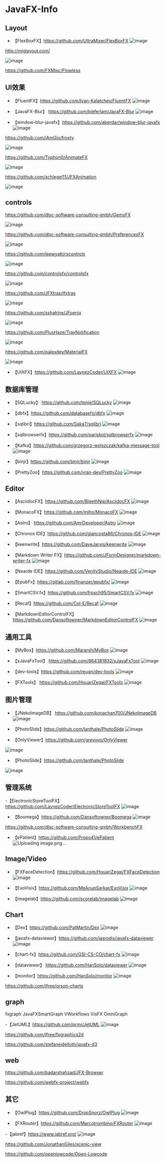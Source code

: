 # JavaFX-Info


## Layout

- 【FlexBoxFX】https://github.com/UltraMixer/FlexBoxFX
![image](https://user-images.githubusercontent.com/17614992/161363766-b1677901-83f1-4109-8fe1-c07c5b61a186.png)

http://miglayout.com/

![image](https://user-images.githubusercontent.com/17614992/162862099-48a467a0-1a96-4ee3-bb67-c79b14bd0d6d.png)


https://github.com/FXMisc/Flowless

## UI效果

- 【FluentFX】https://github.com/Ivan-Kalatchev/FluentFX
![image](https://user-images.githubusercontent.com/17614992/161361506-cd693ca3-b637-4534-b62c-96ca8f10b84e.png)

- 【JavaFX-Blur】 https://github.com/kieferlam/JavaFX-Blur
![image](https://user-images.githubusercontent.com/17614992/161362059-9c5438cf-e489-44e9-95ce-035bf142ad0b.png)

- 【window-blur-javafx】https://github.com/aberdar/window-blur-javafx
![image](https://user-images.githubusercontent.com/17614992/161362070-c5a13b3b-1d39-4462-9f3d-a950e1aad146.png)

https://github.com/iAmGio/froxty

![image](https://user-images.githubusercontent.com/17614992/162862252-dc0f8fad-4c4c-468e-8dfd-2ae512c5f751.png)


https://github.com/Typhon0/AnimateFX

![image](https://user-images.githubusercontent.com/17614992/162862375-2ecc5235-3643-42bb-94f1-9b9d97015d69.png)


https://github.com/schlegel11/JFXAnimation

![image](https://user-images.githubusercontent.com/17614992/162862474-64620fa8-e09f-4641-a492-d52050af866d.png)



## controls

https://github.com/dlsc-software-consulting-gmbh/GemsFX

![image](https://user-images.githubusercontent.com/17614992/162861672-8e411e54-00a0-41a1-8d87-4b80fd5bfaa3.png)


https://github.com/dlsc-software-consulting-gmbh/PreferencesFX

![image](https://user-images.githubusercontent.com/17614992/162862537-d43ba5d2-acc6-44f3-9e9b-883892bd3325.png)


https://github.com/leewyatt/rxcontrols

![image](https://user-images.githubusercontent.com/17614992/162861890-1568cf1f-4cad-490b-a6ee-93c0c985b62d.png)


https://github.com/controlsfx/controlsfx

![image](https://user-images.githubusercontent.com/17614992/162861962-c7fb3205-9a5f-47e4-be0f-c4106704bd3f.png)


https://github.com/JFXtras/jfxtras

![image](https://user-images.githubusercontent.com/17614992/162861830-40d65620-0669-4417-b04e-8eb3d6fedcd8.png)


https://github.com/sshahine/JFoenix

![image](https://user-images.githubusercontent.com/17614992/162861732-9b28d121-24cc-4cc5-a0bf-0cca760d3b15.png)


https://github.com/PlusHaze/TrayNotification

![image](https://user-images.githubusercontent.com/17614992/162862576-3369d441-6c3a-4111-9579-b126c663fc0c.png)


https://github.com/palexdev/MaterialFX

![image](https://user-images.githubusercontent.com/17614992/162862625-e81b03af-41ee-4e83-8001-1713556faa4d.png)


- 【UIXFX】https://github.com/LaynezCoder/UIXFX
![image](https://user-images.githubusercontent.com/17614992/161389024-15e4e3cf-2684-4135-9deb-0d0e67382f3c.png)



## 数据库管理

- 【SQLucky】 https://github.com/tenie/SQLucky
![image](https://user-images.githubusercontent.com/17614992/161360685-c8f70535-c9d3-40f6-bb29-8002e8412959.png)

- 【dbfx】https://github.com/databasefx/dbfx
![image](https://user-images.githubusercontent.com/17614992/161360780-efea781b-305c-4a40-8ea0-a1d2bb192bbc.png)

- 【sqlibri】https://github.com/Saka7/sqlibri
![image](https://user-images.githubusercontent.com/17614992/161360806-c48db163-dc18-41c8-bc17-a3adb3ea3bf2.png)

- 【sqlbrowserfx】https://github.com/pariskol/sqlbrowserfx
![image](https://user-images.githubusercontent.com/17614992/161360905-0f81aee8-5a90-4e5b-abf3-797b037c5a43.png)

- 【Kafka】https://github.com/grzegorz-wolszczak/kafka-message-tool
![image](https://user-images.githubusercontent.com/17614992/161362499-1ba5a642-06da-48de-93d6-3b2b6f02b7e4.png)

- 【binjr】https://github.com/binjr/binjr
![image](https://user-images.githubusercontent.com/17614992/161364332-f52b2d34-3189-494a-96e5-b70efa642215.png)

- 【PrettyZoo】https://github.com/vran-dev/PrettyZoo
![image](https://user-images.githubusercontent.com/17614992/161379795-96b4aea9-188b-436b-a255-2c218382f4ef.png)




## Editor

- 【AsciidocFX】https://github.com/BleethNie/AsciidocFX
![image](https://user-images.githubusercontent.com/17614992/161363732-fd6fd69a-e96e-4bcc-b6f9-e57356eceeee.png)

- 【MonacoFX】https://github.com/miho/MonacoFX
![image](https://user-images.githubusercontent.com/17614992/161363801-bb62837a-89b1-4169-9061-27de70aec988.png)

- 【Astro】 https://github.com/AmrDeveloper/Astro
![image](https://user-images.githubusercontent.com/17614992/161367036-efb4b757-7bad-4b12-98b1-ba7f088c74ef.png)

- 【Chronos IDE】https://github.com/giancosta86/Chronos-IDE
![image](https://user-images.githubusercontent.com/17614992/161367101-03371ff0-91ac-410c-a4a0-0dbb7886c033.png)

- 【keenwrite】https://github.com/DaveJarvis/keenwrite
![image](https://user-images.githubusercontent.com/17614992/161367303-a2817db5-5b7e-4ca6-a956-736d79132f85.png)

- 【Markdown Writer FX】https://github.com/JFormDesigner/markdown-writer-fx
![image](https://user-images.githubusercontent.com/17614992/161367321-dac694cf-7731-47f5-a65c-9652875fc518.png)

- 【Nearde IDE】https://github.com/VenityStudio/Nearde-IDE
![image](https://user-images.githubusercontent.com/17614992/161367371-8708a953-d2c3-42f0-8702-62b9cf0a9f0f.png)


- 【EpubFx】https://gitlab.com/finanzer/epubfx/
![image](https://user-images.githubusercontent.com/17614992/161367137-3739e780-54c1-4460-9694-eb34fa262f2c.png)

- 【SmartCSV.fx】https://github.com/frosch95/SmartCSV.fx
![image](https://user-images.githubusercontent.com/17614992/161379830-0c3230ae-1a94-442e-8d7d-94ab04650574.png)

- 【Recaf】https://github.com/Col-E/Recaf
![image](https://user-images.githubusercontent.com/17614992/161379846-bb802bd5-f2ee-42b5-8156-86a75d004375.png)

- 【MarkdownEditorControlFX】https://github.com/Dansoftowner/MarkdownEditorControlFX
![image](https://user-images.githubusercontent.com/17614992/161379898-dbd5d114-15e5-4c3a-bef7-2f27af60a37c.png)






## 通用工具

- 【MyBox】https://github.com/Mararsh/MyBox
![image](https://user-images.githubusercontent.com/17614992/161361144-ff7774c4-7b8b-4c03-8b9b-44e8438b33f5.png)

- 【xJavaFxTool】 https://github.com/864381832/xJavaFxTool
![image](https://user-images.githubusercontent.com/17614992/161361399-24f24eaa-8b23-42b5-abaa-5650f4f1bb72.png)

- 【dev-tools】https://github.com/reugn/dev-tools
![image](https://user-images.githubusercontent.com/17614992/161362463-56fe828d-fd72-4819-9c58-a7836a02d28f.png)


- 【FXTools】 https://github.com/HouariZegai/FXTools
![image](https://user-images.githubusercontent.com/17614992/161362430-59fcc0d7-4e67-408b-8e9e-f7f7d188747b.png)


## 图片管理

- 【JNekoImageDB】 https://github.com/konachan700/JNekoImageDB
![image](https://user-images.githubusercontent.com/17614992/161361307-6a0bcc7f-20ca-4fc8-95e3-7f186ab842d1.png)

- 【PhotoSlide】https://github.com/lanthale/PhotoSlide
![image](https://user-images.githubusercontent.com/17614992/161379965-90fa4b3c-3717-4710-bc47-558c6112d827.png)

- 【OnlyViewer】https://github.com/greyovo/OnlyViewer

![image](https://user-images.githubusercontent.com/17614992/162862906-5877ce64-cec1-474f-919b-246c97505a5a.png)

- 【PhotoSlide】https://github.com/lanthale/PhotoSlide

![image](https://user-images.githubusercontent.com/17614992/162863368-a72cf44e-6aae-42a2-85bb-561e4db5ae1a.png)



## 管理系统

-【ElectronicStoreToolFX】https://github.com/LaynezCoder/ElectronicStoreToolFX
![image](https://user-images.githubusercontent.com/17614992/161361979-2f330fdd-4d7f-4418-a804-359480beab38.png)

- 【Boomega】https://github.com/Dansoftowner/Boomega
![image](https://user-images.githubusercontent.com/17614992/161367063-d2a6eae6-f1ca-4216-a8fc-79fdc27b99e8.png)

https://github.com/dlsc-software-consulting-gmbh/WorkbenchFX

- 【ePatient】https://github.com/Propo41/ePatient
![Uploading image.png…]()



## Image/Video

- 【FXFaceDetection】https://github.com/HouariZegai/FXFaceDetection
![image](https://user-images.githubusercontent.com/17614992/161362155-9d6f59fb-a4e7-416f-8924-57a0c4bfb74b.png)

- 【ExoVisix】https://github.com/MeAnupSarkar/ExoVisix
![image](https://user-images.githubusercontent.com/17614992/161362521-89bba9d3-2110-46ed-a566-6644617d152f.png)

- 【imagelab】https://github.com/scorelab/imagelab
![image](https://user-images.githubusercontent.com/17614992/161362758-ccf6e58a-d6d2-4366-8904-79edf62cf173.png)


## Chart

- 【Dex】https://github.com/PatMartin/Dex
![image](https://user-images.githubusercontent.com/17614992/161362353-e7a74327-d52f-4a87-9d3e-aa0d08b09d44.png)


- 【javafx-dataviewer】https://github.com/jasrodis/javafx-dataviewer
![image](https://user-images.githubusercontent.com/17614992/161364108-c0cdea4c-e5cc-4111-aa51-b68dc03afd9e.png)

- 【chart-fx】https://github.com/GSI-CS-CO/chart-fx
![image](https://user-images.githubusercontent.com/17614992/161364183-b66c112f-a17f-4517-86c6-a4f01c1f7070.png)

- 【dataviewer】 https://github.com/HanSolo/dataviewer
![image](https://user-images.githubusercontent.com/17614992/161364239-67602dc2-9be6-4cef-b017-8be334b94547.png)

- 【monitor】https://github.com/HanSolo/monitor
![image](https://user-images.githubusercontent.com/17614992/161364346-0689cb35-6b03-4b19-89e7-b0331a6b273f.png)

https://github.com/jfree/orson-charts


## graph

fxgraph
JavaFXSmartGraph
VWorkflows
VisFX
OmniGraph

-【JetUML】https://github.com/prmr/JetUML
![image](https://user-images.githubusercontent.com/17614992/161369286-f16188c0-3d6d-4d55-a971-9f3e5cc7d434.png)



https://github.com/jfree/fxgraphics2d

https://github.com/stefaneidelloth/javafx-d3

## web
https://github.com/badarshahzad/JFX-Browser

https://github.com/webfx-project/webfx


## 其它

- 【OwlPlug】https://github.com/DropSnorz/OwlPlug
![image](https://user-images.githubusercontent.com/17614992/161362747-9c403e38-3ca6-4ef5-8284-a7bbfaa0a001.png)

- 【FXRouter】https://github.com/Marcotrombino/FXRouter
![image](https://user-images.githubusercontent.com/17614992/161363902-06ab830d-0d02-4fd6-8e94-1b60cd5ab4bc.png)

-【jabref】https://www.jabref.org/
![image](https://user-images.githubusercontent.com/17614992/161367246-42fe5feb-a232-4dcd-ae3e-5cdf497e106e.png)


https://github.com/JonathanGiles/scenic-view

https://github.com/openlowcode/Open-Lowcode

